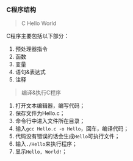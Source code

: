 ### C程序结构

> C Hello World

C程序主要包括以下部分：

1. 预处理器指令
2. 函数
3. 变量
4. 语句&表达式
5. 注释

> 编译&执行C程序

1. 打开文本编辑器，编写代码；
2. 保存文件为Hello.c；
3. 命令行中进入文件所在目录；
4. 输入`gcc Hello.c -o Hello`，回车，编译代码；
5. 代码没有错误的话会生成`Hello`可执行文件；
6. 输入`./Hello`来执行程序；
7. 显示`Hello, World!`；

